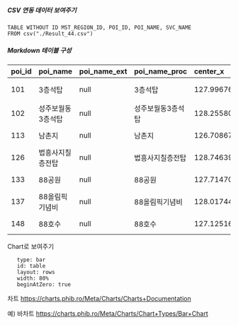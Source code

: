 

##### CSV 연동 데이터 보여주기 

```dataview
TABLE WITHOUT ID MST_REGION_ID, POI_ID, POI_NAME, SVC_NAME
FROM csv("./Result_44.csv")
```


##### Markdown 테이블 구성

| poi\_id | poi\_name | poi\_name\_ext | poi\_name\_proc | center\_x          | center\_y         | center\_geom                                       | poi\_status | is\_use | is\_main | is\_parent | is\_search | is\_display | is\_background | is\_mlp | is\_mpp | user\_id | reg\_dt                    | upt\_dt                    | del\_dt | poi\_name\_svc | is\_force\_delete | id      | poi\_id | mst\_region\_id | j\_svc\_id | is\_mountain | primary\_bun | secondary\_bun | jibun\_addr\_detail | is\_use | user\_id   | reg\_dt                    | upt\_dt                    | id         | region\_name | region\_full\_name | region\_depth | region\_code1 | region\_code2 | region\_code3 | region\_code4 | region\_name1 | region\_name2 | region\_name3 | region\_name4 | center\_x        | center\_y        | center\_geom                                       | is\_use | reg\_dt                    | upt\_dt                    |        |
| :------ | :-------- | :------------- | :-------------- | :----------------- | :---------------- | :------------------------------------------------- | :---------- | :------ | :------- | :--------- | :--------- | :---------- | :------------- | :------ | :------ | :------- | :------------------------- | :------------------------- | :------ | :------------- | :---------------- | :------ | :------ | :-------------- | :--------- | :----------- | :----------- | :------------- | :------------------ | :------ | :--------- | :------------------------- | :------------------------- | :--------- | :----------- | :----------------- | :------------ | :------------ | :------------ | :------------ | :------------ | :------------ | :------------ | :------------ | :------------ | :--------------- | :--------------- | :------------------------------------------------- | :------ | :------------------------- | :------------------------- | ------ |
| 101     | 3층석탑      | null           | 3층석탑            | 127.996769826227   | 35.8621916300703  | 0101000020E61000003652AB13CBFF5F40B8049B4B5CEE4140 | USE         | true    | true     | true       | false      | true        | false          | false   | false   | null     | 2000-09-14 10:02:13.000000 | 2003-11-20 16:55:30.000000 | null    | 3층석탑           | false             | 1815503 | 101     | 4715045026      | 3027772989 | false        | 513          | 0              | null                | true    | null       | 2000-09-14 10:02:13.000000 | 2003-11-20 16:55:30.000000 | 4715045026 | 수도리          | 경북 김천시 증산면 수도리     | 4             | 47            | 150           | 450           | 26            | 경북            | 김천시           | 증산면           | 수도리           | 128.007991139373 | 35.8539981798711 | 0101000020E61000007548A27641006040E9B1F6CF4FED4140 | true    | 1995-01-01 00:00:00.000000 | null                       |        |
| 102     | 성주보월동3층석탑 | null           | 성주보월동3층석탑       | 128.255803098909   | 35.8142264504366  | 0101000000F300FB892F086040E914849238E84140         | USE         | true    | true     | true       | true       | true        | true           | false   | false   | T1901840 | 2000-09-14 10:02:13.000000 | 2024-11-12 09:26:42.376192 | null    | 성주보월동3층석탑      | false             | 2237357 | 102     | 4784033046      | null       | false        | 0            | 0              | null                | true    | BATCH      | 2000-09-14 10:02:13.000000 | 2008-10-08 11:48:10.000000 | 4784033046 | 보월리          | 경북 성주군 수륜면 보월리     | 4             | 47            | 840           | 330           | 46            | 경북            | 성주군           | 수륜면           | 보월리           | 128.260524864991 | 35.8185871005942 | 0101000020E6100000D8DD3D385608604067FD4C76C7E84140 | true    | 1988-10-01 00:00:00.000000 | null                       |        |
| 113     | 남촌지       | null           | 남촌지             | 126.708675579773   | 37.4256163487443  | 010100000054A6D1F05AAD5F40F63FB5987AB64240         | USE         | true    | true     | true       | true       | true        | true           | false   | false   | T1901840 | 2000-09-14 10:02:13.000000 | 2024-11-08 16:01:48.586918 | null    | 남촌지            | false             | 2652497 | 113     | 2820010700      | null       | false        | 0            | 0              | null                | true    | 최낙운        | 2000-09-14 10:02:13.000000 | 2007-12-10 11:24:24.000000 | 2820010700 | 남촌동          | 인천 남동구 남촌동         | 3             | 28            | 200           | 107           | 00            | 인천            | 남동구           | 남촌동           | null          | 126.715286031364 | 37.4322822839205 | 0101000020E61000009CFF0F3FC7AD5F40160AA00655B74240 | true    | 1998-11-01 00:00:00.000000 | null                       |        |
| 126     | 법흥사지칠층전탑  | null           | 법흥사지칠층전탑        | 128.74639030509542 | 36.56601128174843 | 0101000000E7CDEB6DE21760406223C40E73484240         | USE         | true    | true     | true       | true       | true        | true           | false   | false   | P136812  | 2000-09-14 10:02:13.000000 | 2021-03-19 11:08:45.973510 | null    | 법흥사지칠층전탑       | false             | 2311632 | 126     | 4717010900      | null       | false        | 7            | 9              | null                | true    | P136812    | 2000-09-14 10:02:13.000000 | 2021-03-19 11:08:45.991845 | 4717010900 | 법흥동          | 경북 안동시 법흥동         | 3             | 47            | 170           | 109           | 00            | 경북            | 안동시           | 법흥동           | null          | 128.742197027156 | 36.5647282120459 | 0101000020E610000069DAFA13C0176040C9EE980349484240 | true    | 1998-12-01 00:00:00.000000 | null                       |        |
| 133     | 88공원      | null           | 88공원            | 127.71470730039454 | 37.84958804620861 | 01010000002D5AB0C3BDED5F40EDC4144DBFEC4240         | USE         | true    | true     | true       | true       | true        | true           | false   | false   | P122906  | 2000-09-14 10:02:13.000000 | 2023-06-19 08:58:12.037698 | null    | 88공원           | false             | 2112656 | 133     | 5111012100      | null       | true         | 75           | 1              | null                | true    | P122906    | 2000-09-14 10:02:13.000000 | 2023-06-19 08:57:59.297968 | 5111012100 | 온의동          | 강원 춘천시 온의동         | 3             | 51            | 110           | 121           | 00            | 강원            | 춘천시           | 온의동           | null          | null             | null             | null                                               | true    | 2023-05-01 00:00:00.000000 | 2023-05-01 00:00:00.000000 |        |
| 137     | 88올림픽기념비  | null           | 88올림픽기념비        | 128.017442358924   | 37.80683079723    | 0101000020E6100000992447E38E00604015C1473B46E74240 | USE         | true    | true     | true       | true       | true        | true           | false   | false   | null     | 2000-09-14 10:02:13.000000 | 2015-07-09 20:00:00.000000 | null    | 88올림픽기념비       | false             | 5896470 | 137     | 5172033026      | null       | false        | 0            | 0              | null                | true    | CLOUD-EDIT | 2000-09-14 10:02:13.000000 | 2023-07-18 14:13:24.427619 | 5172033026 | 화상대리         | 강원 홍천군 내촌면 화상대리    | 4             | 51            | 720           | 330           | 26            | 강원            | 홍천군           | 내촌면           | 화상대리          | null             | null             | null                                               | true    | 2023-05-01 00:00:00.000000 | 2023-05-01 00:00:00.000000 |        |
| 148     | 88호수      | null           | 88호수            | 127.125164801665   | 37.5218855361531  | 0101000020E6100000BC703AB302C85F4039042F25CDC24240 | USE         | true    | true     | true       | true       | true        | true           | false   | false   | null     | 2000-09-14 10:02:13.000000 | 2015-07-09 20:00:00.000000 | null    | 88호수           | false             | 2639667 | 148     | 1171011100      | null       | false        | 0            | 0              | null                | true    | null       | 2000-09-14 10:02:13.000000 | 2010-08-30 14:01:14.000000 | 1171011100 | 방이동          | 서울 송파구 방이동         | 3             | 11            | 710           | 111           | 00            | 서울            | 송파구           | 방이동           | null          | 127.123887247095 | 37.5109701226615 | 0101000020E6100000A1AAC6C4EDC75F403E080F7867C14240 | true    | 1992-07-01 00:00:00.000000 | null                       | ^table |


Chart로 보여주기 

```chart
   type: bar
   id: table
   layout: rows
   width: 80%
   beginAtZero: true
   ```   



차트 
https://charts.phib.ro/Meta/Charts/Charts+Documentation

예) 바차트 
https://charts.phib.ro/Meta/Charts/Chart+Types/Bar+Chart



